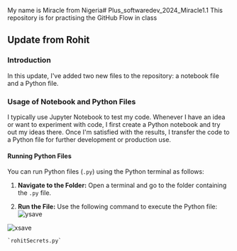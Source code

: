 My name is Miracle from Nigeria# Plus_softwaredev_2024_Miracle1.1
This repository is for practising the GitHub Flow in class

## Update from Rohit

### Introduction
In this update, I've added two new files to the repository: a notebook file and a Python file.

### Usage of Notebook and Python Files
I typically use Jupyter Notebook to test my code. Whenever I have an idea or want to experiment with code, I first create a Python notebook and try out my ideas there. Once I'm satisfied with the results, I transfer the code to a Python file for further development or production use.

#### Running Python Files
You can run Python files (`.py`) using the Python terminal as follows:

1. **Navigate to the Folder:**
   Open a terminal and go to the folder containing the `.py` file.

2. **Run the File:**
   Use the following command to execute the Python file:
   ![ysave](https://github.com/miraclechinwe/Plus_softwaredev_2024_Miracle1.1/assets/162871585/0124350c-8521-4b00-9dcc-ab3f3a469a5a)


![xsave](https://github.com/miraclechinwe/Plus_softwaredev_2024_Miracle1.1/assets/162871585/745c5c8b-24f8-446a-b6d3-a2608571b445)


    `rohitSecrets.py`
